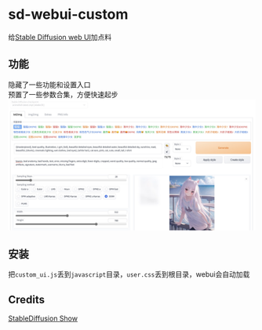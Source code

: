 # sd-webui-custom
给[Stable Diffusion web UI](https://github.com/AUTOMATIC1111/stable-diffusion-webui)加点料

## 功能
隐藏了一些功能和设置入口   
预置了一些参数合集，方便快速起步   
![](./screenshot_1.jpg)

## 安装
把`custom_ui.js`丢到`javascript`目录，`user.css`丢到根目录，webui会自动加载

## Credits
[StableDiffusion Show](https://t.me/StableDiffusion_Show)
